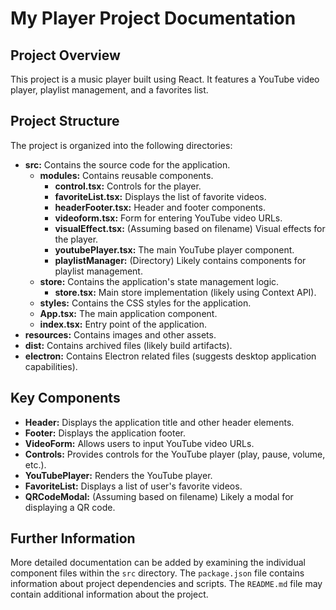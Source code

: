 # My Player Project Documentation

## Project Overview

This project is a music player built using React.  It features a YouTube video player, playlist management, and a favorites list.

## Project Structure

The project is organized into the following directories:

* **src:** Contains the source code for the application.
    * **modules:** Contains reusable components.
        * **control.tsx:**  Controls for the player.
        * **favoriteList.tsx:** Displays the list of favorite videos.
        * **headerFooter.tsx:** Header and footer components.
        * **videoform.tsx:** Form for entering YouTube video URLs.
        * **visualEffect.tsx:**  (Assuming based on filename) Visual effects for the player.
        * **youtubePlayer.tsx:** The main YouTube player component.
        * **playlistManager:** (Directory)  Likely contains components for playlist management.
    * **store:** Contains the application's state management logic.
        * **store.tsx:**  Main store implementation (likely using Context API).
    * **styles:** Contains the CSS styles for the application.
    * **App.tsx:** The main application component.
    * **index.tsx:** Entry point of the application.
* **resources:** Contains images and other assets.
* **dist:** Contains archived files (likely build artifacts).
* **electron:** Contains Electron related files (suggests desktop application capabilities).


## Key Components

* **Header:** Displays the application title and other header elements.
* **Footer:** Displays the application footer.
* **VideoForm:** Allows users to input YouTube video URLs.
* **Controls:** Provides controls for the YouTube player (play, pause, volume, etc.).
* **YouTubePlayer:** Renders the YouTube player.
* **FavoriteList:** Displays a list of user's favorite videos.
* **QRCodeModal:** (Assuming based on filename) Likely a modal for displaying a QR code.


## Further Information

More detailed documentation can be added by examining the individual component files within the `src` directory.  The `package.json` file contains information about project dependencies and scripts.  The `README.md` file may contain additional information about the project.
